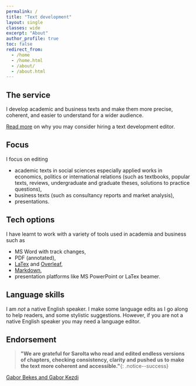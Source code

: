 ```yaml
---
permalink: /
title: "Text development"
layout: single
classes: wide
excerpt: "About"
author_profile: true
toc: false
redirect_from:
  - /home
  - /home.html
  - /about/
  - /about.html
---
```





## The service

I develop academic and business texts and make them more precise, coherent, and easier to understand for a wider audience.   

[Read more](whydevelop) on why you may consider hiring a text development editor. 

## Focus

I focus on editing
* academic texts in social sciences especially applied works in economics, politics or international relations (such as textbooks, popular texts, reviews, undergraduate and graduate theses, solutions to practice questions),  
* business texts (such as consultancy reports and market analysis),  
* presentations.  	

## Tech options
I have learnt to work with a variety of tools used in academia and business such as 
* MS Word with track changes, 
* PDF (annotated),
* [LaTex](https://www.latex-project.org/) and [Overleaf](www.overleaf.com),    
* [Markdown](https://en.wikipedia.org/wiki/Markdown),  
* presentation platforms like MS PowerPoint or LaTex beamer.  

## Language skills

I am *not* a native English speaker. I make some language edits as I go along to help readers, and some stylistic suggestions.  However, if you are not a native English speaker you may need a language editor.  


## Endorsement

>**"We are grateful for Sarolta who read and edited endless versions of chapters, checking consistency, clarity and pushed us to make the text more coherent and accessible."**{: .notice--success}

[Gabor Bekes and Gabor Kezdi](https://gabors-data-analysis.com/)



